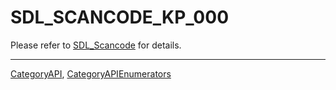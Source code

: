 # SDL_SCANCODE_KP_000

Please refer to [SDL_Scancode](SDL_Scancode) for details.

----
[CategoryAPI](CategoryAPI), [CategoryAPIEnumerators](CategoryAPIEnumerators)

